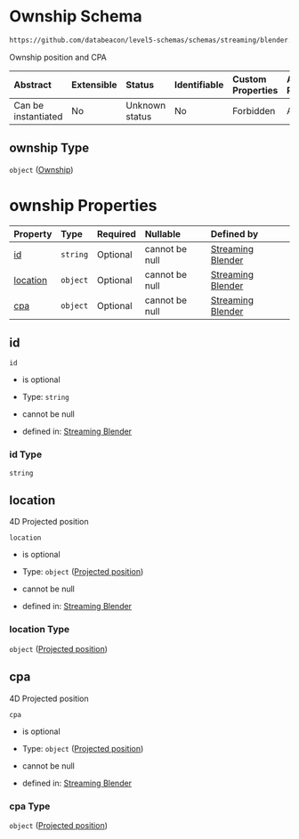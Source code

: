 # Ownship Schema

```txt
https://github.com/databeacon/level5-schemas/schemas/streaming/blender.schema.json#/properties/pcds/properties/ownship
```

Ownship position and CPA

| Abstract            | Extensible | Status         | Identifiable | Custom Properties | Additional Properties | Access Restrictions | Defined In                                                                              |
| :------------------ | :--------- | :------------- | :----------- | :---------------- | :-------------------- | :------------------ | :-------------------------------------------------------------------------------------- |
| Can be instantiated | No         | Unknown status | No           | Forbidden         | Allowed               | none                | [blender.schema.json\*](../../out/streaming/blender.schema.json "open original schema") |

## ownship Type

`object` ([Ownship](blender-properties-potential-conflict-detection--properties-ownship.md))

# ownship Properties

| Property              | Type     | Required | Nullable       | Defined by                                                                                                                                                                                                                                                             |
| :-------------------- | :------- | :------- | :------------- | :--------------------------------------------------------------------------------------------------------------------------------------------------------------------------------------------------------------------------------------------------------------------- |
| [id](#id)             | `string` | Optional | cannot be null | [Streaming Blender](blender-properties-potential-conflict-detection--properties-ownship-properties-id.md "https://github.com/databeacon/level5-schemas/schemas/streaming/blender.schema.json#/properties/pcds/properties/ownship/properties/id")                       |
| [location](#location) | `object` | Optional | cannot be null | [Streaming Blender](blender-properties-potential-conflict-detection--properties-ownship-properties-projected-position.md "https://github.com/databeacon/level5-schemas/schemas/streaming/blender.schema.json#/properties/pcds/properties/ownship/properties/location") |
| [cpa](#cpa)           | `object` | Optional | cannot be null | [Streaming Blender](blender-properties-potential-conflict-detection--properties-ownship-properties-projected-position-1.md "https://github.com/databeacon/level5-schemas/schemas/streaming/blender.schema.json#/properties/pcds/properties/ownship/properties/cpa")    |

## id



`id`

*   is optional

*   Type: `string`

*   cannot be null

*   defined in: [Streaming Blender](blender-properties-potential-conflict-detection--properties-ownship-properties-id.md "https://github.com/databeacon/level5-schemas/schemas/streaming/blender.schema.json#/properties/pcds/properties/ownship/properties/id")

### id Type

`string`

## location

4D Projected position

`location`

*   is optional

*   Type: `object` ([Projected position](blender-properties-potential-conflict-detection--properties-ownship-properties-projected-position.md))

*   cannot be null

*   defined in: [Streaming Blender](blender-properties-potential-conflict-detection--properties-ownship-properties-projected-position.md "https://github.com/databeacon/level5-schemas/schemas/streaming/blender.schema.json#/properties/pcds/properties/ownship/properties/location")

### location Type

`object` ([Projected position](blender-properties-potential-conflict-detection--properties-ownship-properties-projected-position.md))

## cpa

4D Projected position

`cpa`

*   is optional

*   Type: `object` ([Projected position](blender-properties-potential-conflict-detection--properties-ownship-properties-projected-position-1.md))

*   cannot be null

*   defined in: [Streaming Blender](blender-properties-potential-conflict-detection--properties-ownship-properties-projected-position-1.md "https://github.com/databeacon/level5-schemas/schemas/streaming/blender.schema.json#/properties/pcds/properties/ownship/properties/cpa")

### cpa Type

`object` ([Projected position](blender-properties-potential-conflict-detection--properties-ownship-properties-projected-position-1.md))
